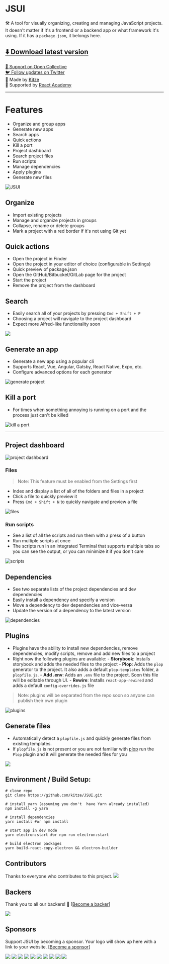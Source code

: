 # JSUI

🛠 A tool for visually organizing, creating and managing JavaScript projects.  
It doesn't matter if it's a frontend or a backend app or what framework it's using. If it has a `package.json`, it belongs here.

## [⬇️ Download latest version](https://github.com/kitze/JSUI/releases/latest)

[💸 Support on Open Collective](https://opencollective.com/jsui)  
[🐦 Follow updates on Twitter](https://twitter.com/jsui_app)  
🙌️ Made by [Kitze](https://twitter.com/thekitze)  
🏫️ Supported by [React Academy](https://reactacademy.io)

---

# Features

- Organize and group apps
- Generate new apps
- Search apps
- Quick actions
- Kill a port
- Project dashboard
- Search project files
- Run scripts
- Manage dependencies
- Apply plugins
- Generate new files

![JSUI](https://i.imgur.com/tDHfoRV.png)

## Organize

- Import existing projects
- Manage and organize projects in groups
- Collapse, rename or delete groups
- Mark a project with a red border if it's not using Git yet

## Quick actions

- Open the project in Finder
- Open the project in your editor of choice (configurable in Settings)
- Quick preview of package.json
- Open the GitHub/Bitbucket/GitLab page for the project
- Start the project
- Remove the project from the dashboard

## Search

- Easily search all of your projects by pressing `Cmd + Shift + P`
- Choosing a project will navigate to the project dashboard
- Expect more Alfred-like functionality soon

![](https://i.imgur.com/XwYX8EE.gif)

## Generate an app

- Generate a new app using a popular cli
- Supports React, Vue, Angular, Gatsby, React Native, Expo, etc.
- Configure advanced options for each generator

![generate project](https://i.imgur.com/mCIkz1t.gif)

## Kill a port

- For times when something annoying is running on a port and the process just can't be killed

![kill a port](https://i.imgur.com/OvrnaFU.gif)

---

## Project dashboard

![project dashboard](https://i.imgur.com/UPJOmcC.png)

### Files

> Note: This feature must be enabled from the Settings first

- Index and display a list of all of the folders and files in a project
- Click a file to quickly preview it
- Press `Cmd + Shift + N` to quickly navigate and preview a file

![files](https://i.imgur.com/yuyleHe.gif)

### Run scripts

- See a list of all the scripts and run them with a press of a button
- Run multiple scripts at once
- The scripts run in an integrated Terminal that supports multiple tabs so you can see the output, or you can minimize it if you don't care

![scripts](https://i.imgur.com/bdtrVK4.gif)

## Dependencies

- See two separate lists of the project dependencies and dev dependencies
- Easily install a dependency and specify a version
- Move a dependency to dev dependencies and vice-versa
- Update the version of a dependency to the latest version

![dependencies](https://i.imgur.com/LxQe2mf.gif)

## Plugins

- Plugins have the ability to install new dependencies, remove dependencies, modify scripts, remove and add new files to a project
- Right now the following plugins are available: - **Storybook**: Installs storybook and adds the needed files to the project - **Plop**: Adds the `plop` generator to the project. It also adds a default `plop-templates` folder, a `plopfile.js`. - **Add .env**: Adds an `.env` file to the project. Soon this file will be editable through UI. - **Rewire**: Installs `react-app-rewired` and adds a default `config-overrides.js` file

> Note: plugins will be separated from the repo soon so anyone can publish their own plugin

![plugins](https://i.imgur.com/83OaMMM.gif)

## Generate files

- Automatically detect a `plopfile.js` and quickly generate files from existing templates.
- If `plopfile.js` is not present or you are not familiar with [plop](https://github.com/amwmedia/plop) run the `Plop` plugin and it will generate the needed files for you

![](https://i.imgur.com/nJQsQwE.gif)

## Environment / Build Setup:

```
# clone repo
git clone https://github.com/kitze/JSUI.git

# install yarn (assuming you don't  have Yarn already installed)
npm install -g yarn

# install dependencies
yarn install #or npm install

# start app in dev mode
yarn electron:start #or npm run electron:start

# build electron packages
yarn build-react-copy-electron && electron-builder
```

## Contributors

Thanks to everyone who contributes to this project.
<a href="https://github.com/kitze/jsui/graphs/contributors"><img src="https://opencollective.com/jsui/contributors.svg?width=890" /></a>

## Backers

Thank you to all our backers! 🙏 [[Become a backer](https://opencollective.com/jsui#backer)]

<a href="https://opencollective.com/jsui#backers" target="_blank"><img src="https://opencollective.com/jsui/backers.svg?width=890"></a>

## Sponsors

Support JSUI by becoming a sponsor. Your logo will show up here with a link to your website. [[Become a sponsor](https://opencollective.com/jsui#sponsor)]

<a href="https://opencollective.com/jsui/sponsor/0/website" target="_blank"><img src="https://opencollective.com/jsui/sponsor/0/avatar.svg"></a>
<a href="https://opencollective.com/jsui/sponsor/1/website" target="_blank"><img src="https://opencollective.com/jsui/sponsor/1/avatar.svg"></a>
<a href="https://opencollective.com/jsui/sponsor/2/website" target="_blank"><img src="https://opencollective.com/jsui/sponsor/2/avatar.svg"></a>
<a href="https://opencollective.com/jsui/sponsor/3/website" target="_blank"><img src="https://opencollective.com/jsui/sponsor/3/avatar.svg"></a>
<a href="https://opencollective.com/jsui/sponsor/4/website" target="_blank"><img src="https://opencollective.com/jsui/sponsor/4/avatar.svg"></a>
<a href="https://opencollective.com/jsui/sponsor/5/website" target="_blank"><img src="https://opencollective.com/jsui/sponsor/5/avatar.svg"></a>
<a href="https://opencollective.com/jsui/sponsor/6/website" target="_blank"><img src="https://opencollective.com/jsui/sponsor/6/avatar.svg"></a>
<a href="https://opencollective.com/jsui/sponsor/7/website" target="_blank"><img src="https://opencollective.com/jsui/sponsor/7/avatar.svg"></a>
<a href="https://opencollective.com/jsui/sponsor/8/website" target="_blank"><img src="https://opencollective.com/jsui/sponsor/8/avatar.svg"></a>
<a href="https://opencollective.com/jsui/sponsor/9/website" target="_blank"><img src="https://opencollective.com/jsui/sponsor/9/avatar.svg"></a>
